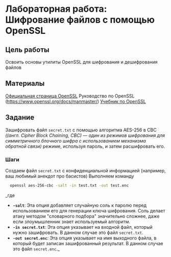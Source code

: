 # Лабораторная работа: Шифрование файлов с помощью OpenSSL
## Цель работы
Освоить основы утилиты OpenSSL для шифрования и дешифрования файлов
## Материалы
 [Официальная страница OpenSSL](https://www.openssl.org/)
 Руководство по OpenSSL (https://www.openssl.org/docs/manmaster/) 
 [Учебник по OpenSSL](https://linuxhint.com/openssl_command/) 
 ## Задание
 Зашифровать файл `secret.txt` с помощью алгоритма AES-256 в CBC _((англ. Cipher Block Chaining, CBC) — один из режимов шифрования для симметричного блочного шифра с использованием механизма обратной связи)_ режиме, используя пароль, и затем расшифровать его.
 ### Шаги
 Создаем файл `secret.txt` с конфиденциальной информацией (например, ваш любимый анекдот про басистов)
 Выполняем команду
 ```bash
   openssl aes-256-cbc -salt -in test.txt -out test.enc
 ```
_где 
* **`-salt`**: Эта опция добавляет случайную соль к паролю перед использованием его для генерации ключа шифрования.  Соль делает атаку методом "словарного подбора" значительно сложнее, даже если злоумышленник знает используемый алгоритм.
* **`-in secret.txt`**:  Эта опция указывает на входной файл, который нужно зашифровать. В данном случае это файл `secret.txt`.
* **`-out secret.enc`**:  Эта опция указывает на имя выходного файла, в который будет записан зашифрованный результат. В данном случае это файл `secret.enc`._ 
